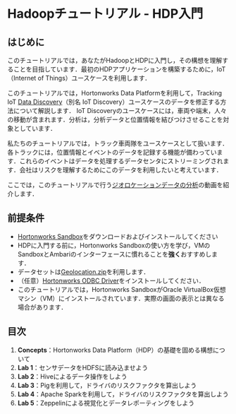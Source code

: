 # Hadoopチュートリアル - HDP入門
## はじめに

このチュートリアルでは，あなたがHadoopとHDPに入門し，その構想を理解することを目指しています．最初のHDPアプリケーションを構築するために，IoT （Internet of Things）ユースケースを利用します．

このチュートリアルでは，Hortonworks Data Platformを利用して，Tracking IoT [Data Discovery](https://hortonworks.com/solutions/advanced-analytic-apps/#data-discovery)（別名 IoT Discovery）ユースケースのデータを修正する方法について解説します．
IoT Discoveryのユースケースには，車両や端末，人々の移動が含まれます．分析は，分析データと位置情報を結びつけさせることを対象としています．

私たちのチュートリアルでは，トラック車両隊をユースケースとして扱います．各トラックには，位置情報とイベントのデータを記録する機能が備わっています．これらのイベントはデータを処理するデータセンタにストリーミングされます．会社はリスクを理解するためにこのデータを利用したいと考えています．

ここでは，このチュートリアルで行う[ジオロケーションデータの分析](http://youtu.be/n8fdYHoEEAM)の動画を紹介します．


## 前提条件
- [Hortonworks Sandbox](https://hortonworks.com/downloads/#sandbox)をダウンロードおよびインストールしてください
- HDPに入門する前に，Hortonworks Sandboxの使い方を学び，VMのSandboxとAmbariのインターフェースに慣れることを**強く**おすすめします．
- データセットは[Geolocation.zip](https://app.box.com/HadoopCrashCourseData)を利用します．
- （任意）[Hortonworks ODBC Driver](http://hortonworks.com/downloads/#addons)をインストールしてください．
- このチュートリアルでは，Hortonworks SandboxがOracle VirtualBox仮想マシン（VM）にインストールされています．実際の画面の表示とは異なる場合があります．


## 目次
1. **Concepts**：Hortonworks Data Platform（HDP）の基礎を固める構想について
2. **Lab 1**：センサデータをHDFSに読み込ませよう
3. **Lab 2**：Hiveによるデータ操作をしよう
4. **Lab 3**：Pigを利用して，ドライバのリスクファクタを算出しよう
5. **Lab 4**：Apache Sparkを利用して，ドライバのリスクファクタを算出しよう
6. **Lab 5**：Zeppelinによる視覚化とデータレポーティングをしよう

